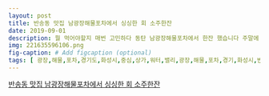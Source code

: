 ```yaml
---
layout: post
title: 반송동 맛집 남광장해물포차에서 싱싱한 회 소주한잔 
date: 2019-09-01
description: 뭘 먹어야할지 매번 고민하다 동탄 남광장해물포차에서 한잔 했습니다 주말에 힘들었네요 동탄 남광장은 솔직히 너무 핫플레이스 반송동 회식장소로도 괜찮은듯 합니다 메뉴는 
img: 221635596106.png
fig-caption: # Add figcaption (optional)
tags: [ 광장,해물,포차,경기도,화성시,중심,상가,워터,밸리,광장,해물,포차,경기,화성시,반송동,워터,밸리,오픈,마감,주차,가능,학기,개강,직전,주말,친구,끼리,간만,반송동,맛집,매번,고민,광장,해물,포차,한잔,주말,술안주,간만,지난주,거의,사람,광장,레이스,반송동,회식,소로,메뉴,생각,느낌,선택,모듬,광어,광어,해산물,주문,안주,해파리,냉채,샐러드,진짜,냉채,퀄리티,이건,처음,기본,차돌,된장찌개,진짜,진국,사장,차돌,된장,소주,병각,광어,마치,숙성,양은,안주,로써,요기,소주,해산물,모듬,시작,안주,한번,소주,역시,반송동,맛집,진짜,알콜,수혈,모듬,시작,개인,개불,그냥,낙지,정말,음식,친구,개인,해삼,꼬득꼬득,과음,시작,쭉쭉 ]
---
```

[반송동 맛집 남광장해물포차에서 싱싱한 회 소주한잔 ](https://blog.naver.com/kml94?Redirect=Log&logNo=221635596106)